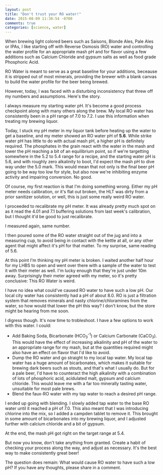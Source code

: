 ```yaml
---
layout: post
title: "Don't trust your RO water!"
date: 2015-08-09 11:30:54 -0700
comments: true
categories: [science, water]
---
```


When brewing light colored beers such as Saisons, Blonde Ales, Pale Ales or
IPAs, I like starting off with Reverse Osmosis (RO) water and controlling the
water profile for an appropriate mash pH and for flavor using a few additions
such as Calcium Chloride and gypsum salts as well as food grade Phosphoric
Acid.

RO Water is meant to serve as a great baseline for your additions, beceause it
is stripped out of most minerals, providing the brewer with a blank canvas to
build the water profile for the beer being brewed.

However, today, I was faced with a disturbing inconsistency that threw off my
numbers and assumptions. Here's the story.

<!--more-->

I always measure my starting water pH. It's become a good process checkpoint
along with many others along the brew. My local RO water has consistently been
in a pH range of 7.0 to 7.2. I use this information when treating my brewing
liquor.

Today, I stuck my pH meter in my liquor tank before heating up the water to get
a baseline, and my meter showed an RO water pH of **5.6**. While strike water
pH has little to do with actual mash pH, a higher pH is definitely required.
The phosphates in the grain react with the water in the mash and lower the pH
reaching a bit of an equilibrium point, so if we're targetting somewhere in
the 5.2 to 5.4 range for a recipe, and the starting water pH is 5.6, and with
roughly zero alkalinity to boot, I'd expect the mash pH to dive way under the
5.0 mark.  This would mean that not only is the final beer pH going to be way
too low for style, but also now we're inhibiting enzyme activity and impairing
conversion.  No good.

Of course, my first reaction is that I'm doing something wrong. Either my pH
meter needs calibration, or it's flat out broken, the HLT was dirty from a
prior sanitizer solution, or well, this is just some really weird RO water.

I proceeded to recalibrate my pH meter. It was already pretty much spot on as
it read the 4.01 and 7.1 buffering solutions from last week's calibration, but
I thought it'd be good to just recalibrate.

I measured again, same number.

I then poured some of the RO water straight out of the jug and into a measuring
cup, to avoid being in contact with the kettle at all, or any other agent that
might affect it's pH for that matter. To my surprise, same reading of 5.6.

At this point I'm thinking my pH meter is broken. I waited another half hour
for my LHBS to open and went over there with a sample of the water to test it
with their meter as well. I'm lucky enough that they're just under 10m away.
Surprisingly their meter agreed with my meter, so it's pretty conclusive: This
RO Water is weird.

I have no idea what could've caused RO water to have such a low pH. Our local
city water has consistently had a pH of about 8.0. RO is just a filtration
system that removes minerals and nasty chlorine/chloramines from the water, so
how would that lower the pH this way? I don't know, but the store might be
hearing from me soon.

I digress though. It's now time to trobleshoot. I have a few options to work
with this water. I could:

* Add Baking Soda, Bicarbonate (HCO<sub>3</sub><sup>-1</sup>) or Calcium
  Carbonate (CaCO<sub>3</sub>). This would have the effect of increasing
  alkalinity and pH of the water to an appropriate range for my mash, but at
  the quantities required might also have an effect on flavor that I'd like to
  avoid.
* Dump the RO water and go straight to my local tap water. My local tap water
  has a huge amount of bicarbonates, which makes it suitable for brewing dark
  beers such as stouts, and that's what I usually do. But for a pale beer, I'd
  have to counteract the high alkalinity with a combination of lots of
  phosphoric acid, acidulated malt, gypsum and calcium chloride. This would
  leave me with a far too minerally tasting water, unsuitable for most pale
  brews.
* Blend the faux-RO water with my tap water to reach a desired pH range.

I ended up going with blending. I slowly added tap water to the base RO water
until it reached a pH of 7.0. This also meant that I was introducing chlorine
into the mix, so I added a campden tablet to remove it. This brought in some
amount of bicarbonates into my brewing liquor, and I adjusted further with
calcium chloride and a bit of gypsum.

At the end, the mash pH got right on the target range at 5.4.

But now you know, don't take anything from granted. Create a habit of checking
your process along the way, and adjust as necessary. It's the best way to make
consistently great beer!

The question does remain: What would cause RO water to have such a low pH? If
you have any thoughts, please share in a comment.
